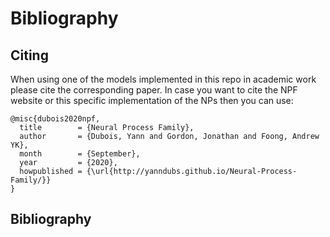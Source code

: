 # Bibliography

## Citing

When using one of the models implemented in this repo in academic work please cite the corresponding paper.
In case you want to cite the NPF website or this specific implementation of the NPs then you can use:

```
@misc{dubois2020npf,
  title        = {Neural Process Family},
  author       = {Dubois, Yann and Gordon, Jonathan and Foong, Andrew YK},
  month        = {September},
  year         = {2020},
  howpublished = {\url{http://yanndubs.github.io/Neural-Process-Family/}}
}
```

## Bibliography 

```{bibliography} references.bib
```